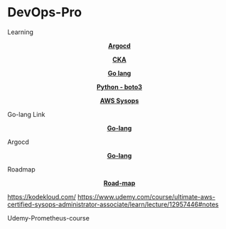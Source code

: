 # DevOps-Pro


Learning

<p  align="center"><a href="https://github.com/tripura-kant/DevOps-Pro/tree/main/Notes"><b>Argocd</b></a></p>
<p  align="center"><a href="https://github.com/tripura-kant/DevOps-Pro/tree/main/Notes"><b>CKA</b></a></p>
<p  align="center"><a href="https://github.com/tripura-kant/DevOps-Pro/tree/main/Notes"><b>Go lang</b></a></p>
<p  align="center"><a href="https://github.com/tripura-kant/Python_boto3_lambda"><b>Python - boto3</b></a></p>
<p  align="center"><a href="https://github.com/tripura-kant/DevOps-Pro/tree/main/Notes"><b>AWS Sysops</b></a></p>


Go-lang Link
<p  align="center"><a href="https://www.codecademy.com/courses/learn-go/lessons/learn-go-introduction/exercises/from-the-get-go"><b>Go-lang</b></a></p>

Argocd 
<p  align="center"><a href="https://www.codecademy.com/courses/learn-go/lessons/learn-go-introduction/exercises/from-the-get-go"><b>Go-lang</b></a></p>


Roadmap

<p  align="center"><a href="https://github.com/tripura-kant/roadmaps"><b>Road-map</b></a></p>

https://kodekloud.com/
https://www.udemy.com/course/ultimate-aws-certified-sysops-administrator-associate/learn/lecture/12957446#notes


Udemy-Prometheus-course 